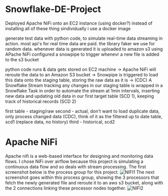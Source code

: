 # Snowflake-DE-Project
Deployed Apache NiFi onto an EC2 instance (using docker?)
instead of installing all of these thing sindividually i use a docker image 

generate test data with python code, to simulate real-time data streaming in action. most api's for real time data are paid. the library faker we use for random data. whenever data is generated it is uploaded to amazon s3 using APache NiFi
configured a snowpipe to trigger whenevr a new file is added to the s3 bucket

python code runs & data gets stored on EC2 machine -> Apache NiFi will reroute the data to an Amazon S3 bucket -> Snowpipe is triggered to load this data onto the staging table, storing the raw data as it is -> (CDC) A Snowflake Stream tracking any changes in our staging table is wrapped in a Snowflake Task in order to automate the stream at 1min intervals, inserting new data and updating old data in our first target table (SCD 1), keeping track of historical records (SCD 2)

first table - staging/raw
second - actual, don't want to load duplicate data, only process changed data (CDC), think of it as the filtered up to date table, scd1 (replace data, no history)
third - historical, scd2

# Apache NiFi
Apache nifi is a web-based interface for designing and monitoring data flows. I chose NiFi over airflow because this project is simulating a continuous data flow and so deals with stream processing. The first screenshot below is the process group for this project.
![NIFI1](https://github.com/walker-at/Snowflake-DE-Project/assets/161479815/3ffc4314-c01e-4132-b798-a68f68133248)
The next screenshot goes within this process group, showing the 3 processors that fetch the newly generated file and reroute it to an aws s3 bucket, along with the 2 connections linking these processor nodes together.
![NIFI2](https://github.com/walker-at/Snowflake-DE-Project/assets/161479815/ff6e4102-4ad6-4aca-800e-2aad6dc900bf)


